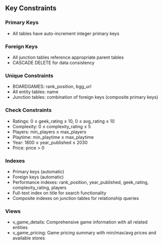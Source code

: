 ## Key Constraints

### Primary Keys
- All tables have auto-increment integer primary keys

### Foreign Keys
- All junction tables reference appropriate parent tables
- CASCADE DELETE for data consistency

### Unique Constraints
- BOARDGAMES: rank_position, bgg_url
- All entity tables: name
- Junction tables: combination of foreign keys (composite primary keys)

### Check Constraints
- Ratings: 0 ≤ geek_rating ≤ 10, 0 ≤ avg_rating ≤ 10
- Complexity: 0 ≤ complexity_rating ≤ 5
- Players: min_players ≤ max_players
- Playtime: min_playtime ≤ max_playtime
- Year: 1800 ≤ year_published ≤ 2030
- Price: price > 0

### Indexes
- Primary keys (automatic)
- Foreign keys (automatic)
- Performance indexes: rank_position, year_published, geek_rating, complexity_rating, players
- Full-text index on title for search functionality
- Composite indexes on junction tables for relationship queries

### Views
- v_game_details: Comprehensive game information with all related entities
- v_game_pricing: Game pricing summary with min/max/avg prices and available stores